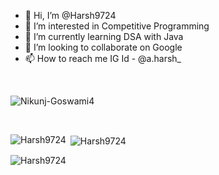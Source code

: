 - 👋 Hi, I’m @Harsh9724
- 👀 I’m interested in Competitive Programming
- 🌱 I’m currently learning DSA with Java
- 💞️ I’m looking to collaborate on Google
- 📫 How to reach me IG Id - @a.harsh_

<!---
Harsh9724/Harsh9724 is a ✨ special ✨ repository because its `README.md` (this file) appears on your GitHub profile.
You can click the Preview link to take a look at your changes.
--->

<br>
<p align="left"> <img src="https://komarev.com/ghpvc/?username=Nikunj-Goswami4&label=Profile%20views&color=0e75b6&style=flat" alt="Nikunj-Goswami4" /> </p>
<br>
<p><img align="left" src="https://github-readme-stats.vercel.app/api/top-langs?username=Harsh9724&show_icons=true&locale=en&layout=compact" alt="Harsh9724" /></p>

<p>&nbsp;<img align="center" src="https://github-readme-stats.vercel.app/api?username=Harsh9724&show_icons=true&locale=en" alt="Harsh9724" /></p>

<p><img align="center" src="https://github-readme-streak-stats.herokuapp.com/?user=Harsh9724&" alt="Harsh9724" /></p>
